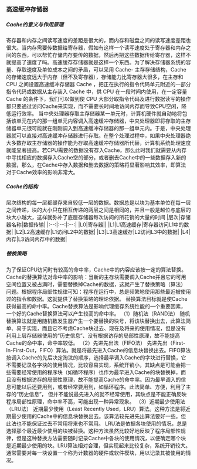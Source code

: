 ### 高速缓冲存储器
##### *Cache的意义与作用原理*
寄存器和内存之间读写速度的差距是很大的，而内存和磁盘之间的读写速度差距也很大。当内存需要传数据给寄存器，假如有这样一个读写速度处于寄存器和内存之间的东西，可以帮忙存储内存要传的数据，然后再把这些数据传给寄存器，这样不就提高了速度了吗。高速缓存存储器就是这样一个东西。为了解决存储器系统的容量、存取速度及单位成本之间的矛盾，可以采用 Cache- 主存存储结构，Cache的存储速度远大于内存（但不及寄存器），存储能力比寄存器大很多，在主存和 CPU 之间设置高速缓冲存储器 Cache ，把正在执行的指令代码单元附近的一部分指令代码或数据从主存装入 Cache 中，供 CPU 在一段时间内使用，在一定容量 Cache 的条件下，我们可以做到使 CPU 大部分取指令代码及进行数据读写的操作都只要通过访问Cache来实现，而不需要长时间地访问内存而导致CPU空闲，降低运行效率。
当中央处理器存取主存储器某一单元时，计算机硬件就自动地将包括该单元在内的那一组单元内容调入高速缓冲存储器，中央处理器即将存取的主存储器单元很可能就在刚刚调入到高速缓冲存储器的那一组单元内。于是，中央处理器就可以直接对高速缓冲存储器进行存取。在整个处理过程中，如果中央处理器绝大多数存取主存储器的操作能为存取高速缓冲存储器所代替，计算机系统处理速度就能显著提高。若CPU需要的数据没有存入Cache，那么此时我们就需要从内存中寻找相应的数据存入Cache空的部分，或者删去Cache中的一些数据存入新的数据，那么，在Cache中存入数据和删去数据的策略将显著影响其效率，即算法对于Cache效率的影响非常大。


##### *Cache的结构*
层次结构的每一层都缓存来自较低一层的数据。数据总是以块为基本单位在每一层之间传递，块的大小只在相互传递的两层之间是相同的，并且一般是越位与底层的块大小越大，这样就弥补了底层存储器每次访问的所花销的大量的时间
|层次|存储器名称|数据传输|
|:--:|:--:|:--:|
|L0|寄存器||
|L1|L1高速缓存|寄存器访问L1中的数据|
|L2|L2高速缓存|L1访问L2中的数据|
|L3|L3高速缓存|L2访问L3中的数据|
|L4|内存|L3访问内存中的数据|


##### *替换策略*
为了保证CPU访问时有较高的命中率，Cache中的内容应该按一定的算法替换。
Cache的替换算法对命中率的影响：当新的主存块需要调入Cache并且它的可用空间位置又被占满时，需要替换掉Cache的数据，这就产生了替换策略（算法）问题。根据程序局部性规律可知：程序在运行中，总是频繁地使用那些最近被使用过的指令和数据。这就提供了替换策略的理论依据。 替换算法目标就是使Cache获得最高的命中率。Cache替换算法是影响代理缓存系统性能的一个重要因素，一个好的Cache替换算法可以产生较高的命中率。
（1）随机法（RAND法） 随机替换算法就是用随机数发生器产生一个要替换的块号，将该块替换出去，此算法简单、易于实现，而且它不考虑Cache块过去、现在及将来的使用情况，但是没有利用上层存储器使用的“历史信息”、没有根据访存的局部性原理，故不能提高Cache的命中率，命中率较低。
（2）先进先出法（FIFO法） 先进先出（First-In-First-Out，FIFO）算法。就是将最先进入Cache的信息块替换出去。FIFO算法按调入Cache的先后决定淘汰的顺序，选择最早调入Cache的字块进行替换，它不需要记录各字块的使用情况，比较容易实现，系统开销小，其缺点是可能会把一些需要经常使用的程序块（如循环程序）也作为最早进入Cache的块替换掉，而且没有根据访存的局部性原理，故不能提高Cache的命中率。因为最早调入的信息可能以后还要用到，或者经常要用到，如循环程序。此法简单、方便，利用了主存的“历史信息”， 但并不能说最先进入的就不经常使用，其缺点是不能正确反映程序局部性原理，命中率不高，可能出现一种异常现象。
（3）近期最少使用法（LRU法） 近期最少使用（Least Recently Used，LRU）算法。这种方法是将近期最少使用的Cache中的信息块替换出去。该算法较先进先出算法要好一些。但此法也不能保证过去不常用将来也不常用。 LRU法是依据各块使用的情况，总是选择那个最近最少使用的块被替换。这种方法虽然比较好地反映了程序局部性规律，但是这种替换方法需要随时记录Cache中各块的使用情况，以便确定哪个块是近期最少使用的块。LRU算法相对合理，但实现起来比较复杂，系统开销较大。通常需要对每一块设置一个称为计数器的硬件或软件模块，用以记录其被使用的情况。

